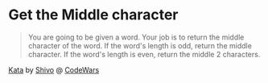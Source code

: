 # Get the Middle character

> You are going to be given a word. Your job is to return the middle character of the word. If the word's length is odd, return the middle character. If the word's length is even, return the middle 2 characters.

[Kata](https://www.codewars.com/kata/56747fd5cb988479af000028) by [Shivo](https://www.codewars.com/users/Shivo) @ [CodeWars](https://www.codewars.com)

